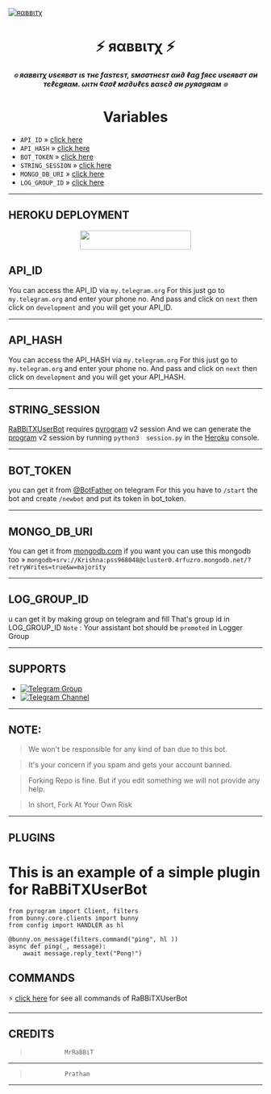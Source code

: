 [![яαввιтχ](https://telegra.ph//file/2ae6c7cb49e8ab207f34e.jpg)](https://t.me/RaBBiTXUserBot)


<h1 align="center">
<b> ⚡ яαввιтχ ⚡ </b>
</h1>

<h6 align="center">
  <b> ๏ яαввιтχ υѕєявσт ιѕ тнє  fαѕтєѕт, ѕмσσтнєѕт αи∂ ℓαg fяєє υѕєявσт σи тєℓєgяαм. ωιтн ¢σσℓ мσ∂υℓєѕ вαѕє∂ σи ρуяσgяαм ๏</b>
</h6>


<h1 align="center">
<b>  Variables </b>
</h1>

- `API_ID` » [click here](#API_ID)
- `API_HASH` » [click here](#API_HASH)
- `BOT_TOKEN` » [click here](#BOT_TOKEN)
- `STRING_SESSION` » [click here](#STRING_SESSION)
- `MONGO_DB_URI` » [click here](#MONGO_DB_URI)
- `LOG_GROUP_ID` » [click here](#LOG_GROUP_ID)
________________________________

## HEROKU DEPLOYMENT
<p align="center"><a href="https://dashboard.heroku.com/new?template=https://github.com/ITZ-RaBBiT/RaBBiTXUserBot"> <img src="https://img.shields.io/badge/Deploy%20On%20Heroku-black?style=for-the-badge&logo=heroku" width="220" height="38.45"/></a></p>

## API_ID 
You can access the API_ID via `my.telegram.org` For this just go to `my.telegram.org` and  enter your phone no. And pass and click on `next` then click on `development` and you will get your API_ID.
________________________________


## API_HASH
You can access the API_HASH via `my.telegram.org` For this just go to `my.telegram.org` and  enter your phone no. And pass and click on `next` then click on `development` and you will get your API_HASH.
________________________________


## STRING_SESSION
[RaBBiTXUserBot](https://github.com/ITZ-RaBBiT/RaBBiTXUserBot) requires [pyrogram](https://pyrogram.org) v2 session 
And we can generate the [program](https://pyrogram.org) v2 session by running `python3  session.py` in the [Heroku](https://dashboard.heroku.com) console.
________________________________


## BOT_TOKEN
 you can get it from [@BotFather](https://t.me/botfather) on telegram For this you have to `/start` the bot and create `/newbot` and put its token in bot_token.
________________________________


## MONGO_DB_URI
You can get it from [mongodb.com](https://mongodb.com) 
if you want you can use this mongodb too » `mongodb+srv://Krishna:pss968048@cluster0.4rfuzro.mongodb.net/?retryWrites=true&w=majority`
________________________________


## LOG_GROUP_ID
u can get it by making group on telegram and fill That's group id in LOG_GROUP_ID
`Note` :  Your assistant bot should be `promoted` in Logger Group
________________________________


## SUPPORTS
- [![Telegram Group](https://img.shields.io/badge/Telegram-Group-brightgreen)](https://t.me/RaBBiTXUserBot)
- [![Telegram Channel](https://img.shields.io/badge/Telegram-Channel-brightgreen)](https://t.me/RaBBiTXupdates)

________________________________


## NOTE:
> We won't be responsible for any kind of ban due to this bot.

> It's your concern if you spam and gets your account banned.

> Forking Repo is fine. But if you edit something we will not provide any help.

> In short, Fork At Your Own Risk
________________________________
## PLUGINS
# This is an example of a simple plugin for RaBBiTXUserBot 

```python3
from pyrogram import Client, filters
from bunny.core.clients import bunny
from config import HANDLER as hl

@bunny.on_message(filters.command("ping", hl ))
async def ping(_, message):
    await message.reply_text("Pong!")
```

## COMMANDS 
⚡ [click here](https://github.com/ITZ-RaBBiT/RaBBiTXUserBot/blob/main/Data/help.py) for see all commands of RaBBiTXUserBot

________________________________
 
## CREDITS 
>               MrRaBBiT
________________________________

>               Pratham
_________________________________


